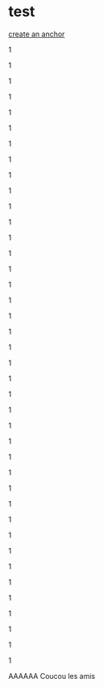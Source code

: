 # test


[create an anchor](#anchors-in-markdown)

1

1

1

1

1

1

1

1

1

1

1

1

1

1

1

1

1

1

1

1

1

1

1

1

1

1

1

1

1

1

1

1

1

1

1

1

1

1

1

1

<div id="#anchors-in-markdown">AAAAAA</a> Coucou les amis









